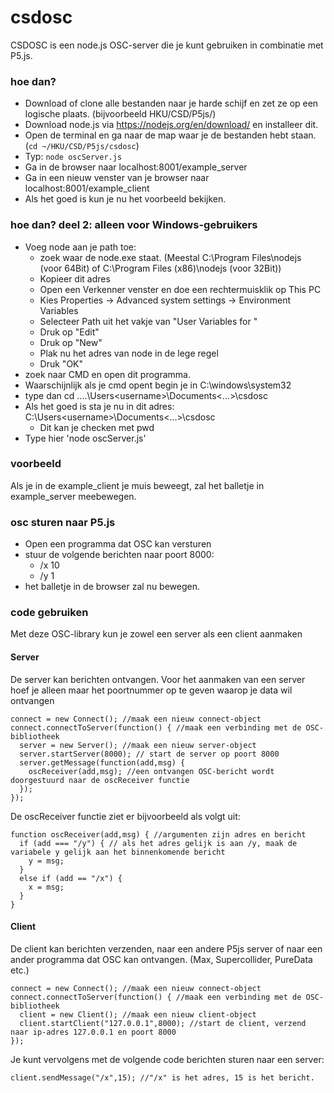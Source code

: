 # csdosc #

CSDOSC is een node.js OSC-server die je kunt gebruiken in combinatie met P5.js.  

### hoe dan? ###
* Download of clone alle bestanden naar je harde schijf en zet ze op een logische plaats. (bijvoorbeeld HKU/CSD/P5js/) 
* Download node.js via https://nodejs.org/en/download/ en installeer dit.  
* Open de terminal en ga naar de map waar je de bestanden hebt staan. (`cd ~/HKU/CSD/P5js/csdosc`)
* Typ: `node oscServer.js` 
* Ga in de browser naar localhost:8001/example_server  
* Ga in een nieuw venster van je browser naar localhost:8001/example_client
* Als het goed is kun je nu het voorbeeld bekijken. 

### hoe dan? deel 2: alleen voor Windows-gebruikers ###
* Voeg node aan je path toe:
    * zoek waar de node.exe staat. (Meestal C:\Program Files\nodejs (voor 64Bit) of C:\Program Files (x86)\nodejs (voor 32Bit))
    * Kopieer dit adres
    * Open een Verkenner venster en doe een rechtermuisklik op This PC
    * Kies Properties -> Advanced system settings -> Environment Variables
    * Selecteer Path uit het vakje van "User Variables for <name>"
    * Druk op "Edit" 
    * Druk op "New"
    * Plak nu het adres van node in de lege regel
    * Druk "OK"
* zoek naar CMD en open dit programma.
* Waarschijnlijk als je cmd opent begin je in C:\windows\system32
* type dan cd ..\..\Users\<username>\Documents\<...>\csdosc
* Als het goed is sta je nu in dit adres: C:\Users\<username>\Documents\<...>\csdosc
    * Dit kan je checken met pwd
* Type hier 'node oscServer.js'  


### voorbeeld ###
Als je in de example_client je muis beweegt, zal het balletje in
example_server meebewegen.

### osc sturen naar P5.js ###
* Open een programma dat OSC kan versturen
* stuur de volgende berichten naar poort 8000: 
    * /x 10 
    * /y 1
* het balletje in de browser zal nu bewegen.

### code gebruiken ###
Met deze OSC-library kun je zowel een server als een client aanmaken

#### Server ####
De server kan berichten ontvangen. Voor het aanmaken van een server hoef je alleen maar het poortnummer op te geven waarop je data wil ontvangen

~~~
connect = new Connect(); //maak een nieuw connect-object
connect.connectToServer(function() { //maak een verbinding met de OSC-bibliotheek
  server = new Server(); //maak een nieuw server-object
  server.startServer(8000); // start de server op poort 8000
  server.getMessage(function(add,msg) { 
    oscReceiver(add,msg); //een ontvangen OSC-bericht wordt doorgestuurd naar de oscReceiver functie
  }); 
});
~~~

De oscReceiver functie ziet er bijvoorbeeld als volgt uit:

~~~
function oscReceiver(add,msg) { //argumenten zijn adres en bericht
  if (add === "/y") { // als het adres gelijk is aan /y, maak de variabele y gelijk aan het binnenkomende bericht
    y = msg;
  }
  else if (add == "/x") {
    x = msg;
  }
}
~~~

#### Client ####
De client kan berichten verzenden, naar een andere P5js server of naar een
ander programma dat OSC kan ontvangen. (Max, Supercollider, PureData etc.) 

~~~
connect = new Connect(); //maak een nieuw connect-object
connect.connectToServer(function() { //maak een verbinding met de OSC-bibliotheek
  client = new Client(); //maak een nieuw client-object 
  client.startClient("127.0.0.1",8000); //start de client, verzend naar ip-adres 127.0.0.1 en poort 8000
});
~~~

Je kunt vervolgens met de volgende code berichten sturen naar een server:

~~~
client.sendMessage("/x",15); //"/x" is het adres, 15 is het bericht.  
~~~

